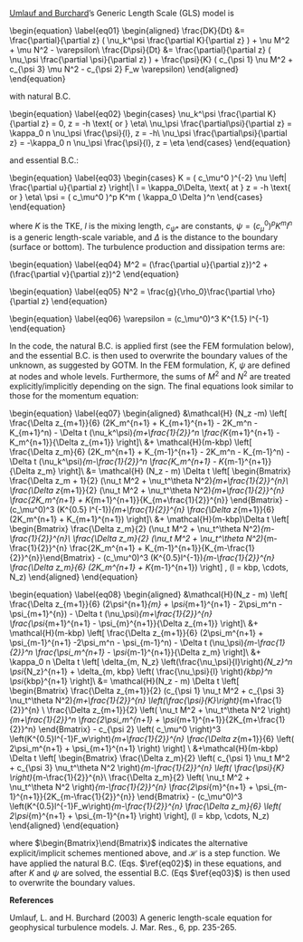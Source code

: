 [Umlauf and Burchard](#umlauf2003)’s Generic Length Scale (GLS) model is 

\begin{equation}
\label{eq01}
\begin{aligned}
\frac{DK}{Dt} &= \frac{\partial}{\partial z} ( \nu_k^\psi \frac{\partial K}{\partial z} ) + \nu M^2 + \mu N^2 - \varepsilon\\
\frac{D\psi}{Dt} &= \frac{\partial}{\partial z} ( \nu_\psi \frac{\partial \psi}{\partial z} ) + \frac{\psi}{K} ( c_{\psi 1} \nu M^2 + c_{\psi 3} \mu N^2 - c_{\psi 2} F_w \varepsilon)
\end{aligned}
\end{equation}

with natural B.C.

\begin{equation}
\label{eq02}
\begin{cases}
\nu_k^\psi \frac{\partial K}{\partial z} = 0, z = -h \text{ or } \eta\\
\nu_\psi \frac{\partial\psi}{\partial z} = \kappa_0 n \nu_\psi \frac{\psi}{l}, z = -h\\
\nu_\psi \frac{\partial\psi}{\partial z} = -\kappa_0 n \nu_\psi \frac{\psi}{l}, z = \eta
\end{cases}
\end{equation}

and essential B.C.:

\begin{equation}
\label{eq03}
\begin{cases}
K = ( c_\mu^0 )^{-2} \nu \left| \frac{\partial u}{\partial z} \right|\\
l = \kappa_0\Delta, \text{ at } z = -h \text{ or } \eta\\
\psi = ( c_\mu^0 )^p K^m ( \kappa_0 \Delta )^n
\end{cases}
\end{equation}

where $K$ is the TKE, $l$ is the mixing length, $c_{\psi *}$ are constants, $\psi = ( c_\mu^0 )^p K^m l^n$ is a generic length-scale variable, and $\Delta$ is the distance to the boundary (surface or bottom). The turbulence production and dissipation terms are:

\begin{equation}
\label{eq04}
M^2 = (\frac{\partial u}{\partial z})^2 + (\frac{\partial v}{\partial z})^2
\end{equation}

\begin{equation}
\label{eq05}
N^2 = \frac{g}{\rho_0}\frac{\partial \rho}{\partial z}
\end{equation}

\begin{equation}
\label{eq06}
\varepsilon = (c_\mu^0)^3 K^{1.5} l^{-1}
\end{equation}

In the code, the natural B.C. is applied first (see the FEM formulation below), and the essential B.C. is then used to overwrite the boundary values of the unknown, as suggested by GOTM. In the FEM formulation, $K$, $\psi$ are defined at nodes and whole levels. Furthermore, the sums of $M^2$ and $N^2$ are treated explicitly/implicitly depending on the sign. The final equations look similar to those for the momentum equation: 

\begin{equation}
\label{eq07}
\begin{aligned}
&\mathcal{H} (N_z -m) \left[ \frac{\Delta z_{m+1}}{6} (2K_m^{n+1} + K_{m+1}^{n+1} - 2K_m^n - K_{m+1}^n) - \Delta t (\nu_k^\psi)_{m+\frac{1}{2}}^n \frac{K_{m+1}^{n+1} - K_m^{n+1}}{\Delta z_{m+1}} \right]\\
&+ \mathcal{H}(m-kbp) \left[ \frac{\Delta z_m}{6} (2K_m^{n+1} + K_{m-1}^{n+1} - 2K_m^n - K_{m-1}^n) - \Delta t (\nu_k^\psi)_{m-\frac{1}{2}}^n \frac{K_m^{n+1} - K_{m-1}^{n+1}}{\Delta z_m} \right]\\
&= \mathcal{H} (N_z - m) \Delta t \left[ \begin{Bmatrix} \frac{\Delta z_m + 1}{2} (\nu_t M^2 + \nu_t^\theta N^2)_{m+\frac{1}{2}}^{n}\\ \frac{\Delta z_{m+1}}{2} (\nu_t M^2 + \nu_t^\theta N^2)_{m+\frac{1}{2}}^{n} \frac{2K_m^{n+1} + K_{m+1}^{n+1}}{K_{m+\frac{1}{2}}^{n}} \end{Bmatrix} - (c_\mu^0)^3 (K^{0.5} l^{-1})_{m+\frac{1}{2}}^{n} \frac{\Delta z_{m+1}}{6} (2K_m^{n+1} + K_{m+1}^{n+1}) \right]\\
&+ \mathcal{H}(m-kbp)\Delta t \left[ \begin{Bmatrix} \frac{\Delta z_m}{2} (\nu_t M^2 + \nu_t^\theta N^2)_{m-\frac{1}{2}}^{n}\\ \frac{\Delta z_m}{2} (\nu_t M^2 + \nu_t^\theta N^2)_{m-\frac{1}{2}}^{n} \frac{2K_m^{n+1} + K_{m-1}^{n+1}}{K_{m-\frac{1}{2}}^{n}}\end{Bmatrix} - (c_\mu^0)^3 (K^{0.5}l^{-1})_{m-\frac{1}{2}}^{n} \frac{\Delta z_m}{6} (2K_m^{n+1} + K_{m-1}^{n+1}) \right] , (l = kbp, \cdots, N_z)
\end{aligned}
\end{equation}

\begin{equation}
\label{eq08}
\begin{aligned}
&\mathcal{H}(N_z - m) \left[ \frac{\Delta z_{m+1}}{6} (2\psi^{n+1}_{m} + \psi_{m+1}^{n+1} - 2\psi_m^n - \psi_{m+1}^{n}) - \Delta t (\nu_\psi)_{m+\frac{1}{2}}^{n} \frac{\psi_{m+1}^{n+1} - \psi_{m}^{n+1}}{\Delta z_{m+1}} \right]\\
&+ \mathcal{H}(m-kbp) \left[ \frac{\Delta z_{m+1}}{6} (2\psi_m^{n+1} + \psi_{m-1}^{n+1} -2\psi_m^n - \psi_{m-1}^n) - \Delta t (\nu_\psi)_{m-\frac{1}{2}}^n \frac{\psi_m^{n+1} - \psi_{m-1}^{n+1}}{\Delta z_m} \right]\\
&+ \kappa_0 n \Delta t \left[ \delta_{m, N_z} \left(\frac{\nu_\psi}{l}\right)_{N_z}^n \psi_{N_z}^{n+1} + \delta_{m, kbp} \left( \frac{\nu_\psi}{l} \right)_{kbp}^n \psi_{kbp}^{n+1} \right]\\
&= \mathcal{H}(N_z - m) \Delta t \left[ \begin{Bmatrix} \frac{\Delta z_{m+1}}{2} (c_{\psi 1} \nu_t M^2 + c_{\psi 3} \nu_t^\theta N^2)_{m+\frac{1}{2}}^{n} \left(\frac{\psi}{K}\right)_{m+\frac{1}{2}}^{n} \\ \frac{\Delta z_{m+1}}{2} \left( \nu_t M^2 + \nu_t^\theta N^2 \right)_{m+\frac{1}{2}}^n \frac{2\psi_m^{n+1} + \psi_{m+1}^{n+1}}{2K_{m+\frac{1}{2}}^n} \end{Bmatrix} - c_{\psi 2} \left( c_\mu^0 \right)^3 \left(K^{0.5}l^{-1}F_w\right)_{m+\frac{1}{2}}^{n} \frac{\Delta z_{m+1}}{6} \left( 2\psi_m^{n+1} + \psi_{m+1}^{n+1} \right) \right] \\
&+\mathcal{H}(m-kbp) \Delta t \left[ \begin{Bmatrix} \frac{\Delta z_m}{2} \left( c_{\psi 1} \nu_t M^2 + c_{\psi 3} \nu_t^\theta N^2 \right)_{m-\frac{1}{2}}^{n} \left( \frac{\psi}{K} \right)_{m-\frac{1}{2}}^{n}\\ \frac{\Delta z_m}{2} \left( \nu_t M^2 + \nu_t^\theta N^2 \right)_{m-\frac{1}{2}}^{n} \frac{2\psi_{m}^{n+1} + \psi_{m-1}^{n+1}}{2K_{m-\frac{1}{2}}^{n}} \end{Bmatrix} - (c_\mu^0)^3 \left(K^{0.5}l^{-1}F_w\right)_{m-\frac{1}{2}}^{n} \frac{\Delta z_m}{6} \left( 2\psi_{m}^{n+1} + \psi_{m-1}^{n+1} \right) \right], (l = kbp, \cdots, N_z) 
\end{aligned}
\end{equation}

where $\begin{Bmatrix}\end{Bmatrix}$ indicates the alternative explicit/implicit schemes mentioned above, and $\mathcal{H}$ is a step function. We have applied the natural B.C. (Eqs. $\ref{eq02}$) in these equations, and after $K$ and $\psi$ are solved, the essential B.C. (Eqs $\ref{eq03}$) is then used to overwrite the boundary values.

**References**

<span id="umlauf2003">Umlauf, L. and H. Burchard (2003) A generic length-scale equation for geophysical turbulence models. J. Mar. Res., 6, pp. 235-265.</span>